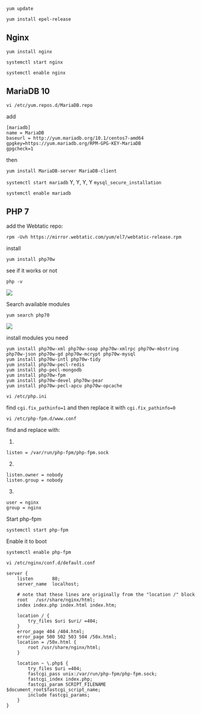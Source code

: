 `yum update`

`yum install epel-release`

## Nginx

`yum install nginx`

`systemctl start nginx`

`systemctl enable nginx`

## MariaDB 10

`vi /etc/yum.repos.d/MariaDB.repo`

add

```
[mariadb]
name = MariaDB
baseurl = http://yum.mariadb.org/10.1/centos7-amd64
gpgkey=https://yum.mariadb.org/RPM-GPG-KEY-MariaDB
gpgcheck=1
```
then

`yum install MariaDB-server MariaDB-client`

`systemctl start mariadb`
Y, Y, Y, Y
`mysql_secure_installation`

`systemctl enable mariadb`

## PHP 7

add the Webtatic repo:

`rpm -Uvh https://mirror.webtatic.com/yum/el7/webtatic-release.rpm`

install

``yum install php70w``

see if it works or not

``php -v``

![](http://i.imgur.com/XFFuwvv.png)

Search available modules

`yum search php70`

![](http://i.imgur.com/ro6XviD.png)

install modules you need

```
yum install php70w-xml php70w-soap php70w-xmlrpc php70w-mbstring php70w-json php70w-gd php70w-mcrypt php70w-mysql 
yum install php70w-intl php70w-tidy
yum install php70w-pecl-redis 
yum install php-pecl-mongodb
yum install php70w-fpm
yum install php70w-devel php70w-pear
yum install php70w-pecl-apcu php70w-opcache
```

`vi /etc/php.ini`

find `cgi.fix_pathinfo=1` and then replace it with `cgi.fix_pathinfo=0`

`vi /etc/php-fpm.d/www.conf`

find and replace with:

1)
```
listen = /var/run/php-fpm/php-fpm.sock
```
2)
```
listen.owner = nobody
listen.group = nobody
```
3)
```
user = nginx
group = nginx
```
Start php-fpm
```
systemctl start php-fpm
```
Enable it to boot
```
systemctl enable php-fpm
```

```
vi /etc/nginx/conf.d/default.conf
```
```
server {
    listen       80;
    server_name  localhost;

    # note that these lines are originally from the "location /" block
    root   /usr/share/nginx/html;
    index index.php index.html index.htm;

    location / {
        try_files $uri $uri/ =404;
    }
    error_page 404 /404.html;
    error_page 500 502 503 504 /50x.html;
    location = /50x.html {
        root /usr/share/nginx/html;
    }

    location ~ \.php$ {
        try_files $uri =404;
        fastcgi_pass unix:/var/run/php-fpm/php-fpm.sock;
        fastcgi_index index.php;
        fastcgi_param SCRIPT_FILENAME $document_root$fastcgi_script_name;
        include fastcgi_params;
    }
}
```